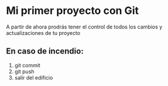 # Mi primer proyecto con Git 

A partir de ahora prodrás tener el control de todos los cambios y actualizaciones de tu proyecto

## En caso de incendio:

1. git commit
2. git push
3. salir del edificio